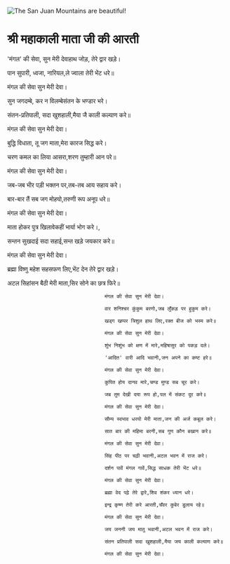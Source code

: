 ![The San Juan Mountains are beautiful!](lib/images/img.png "San Juan Mountains")

#  श्री महाकाली माता जी की आरती 

'मंगल' की सेवा, सुन मेरी देवाहाथ जोड़, तेरे द्वार खड़े।

पान सुपारी, ध्वजा, नारियल,ले ज्वाला तेरी भेंट धरे॥

मंगल की सेवा सुन मेरी देवा।

सुन जगदम्बे, कर न विलम्बेसंतन के भण्डार भरे।

संतन-प्रतिपाली, सदा खुशहाली,मैया जै काली कल्याण करे॥

मंगल की सेवा सुन मेरी देवा।

बुद्धि विधाता, तू जग माता,मेरा कारज सिद्ध करे।

चरण कमल का लिया आसरा,शरण तुम्हारी आन परे॥

मंगल की सेवा सुन मेरी देवा।

जब-जब भीर पड़ी भक्तन पर,तब-तब आय सहाय करे।

बार-बार तैं सब जग मोहयो,तरुणी रूप अनूप धरे॥

मंगल की सेवा सुन मेरी देवा।

माता होकर पुत्र खिलावेकहीं भार्या भोग करे।,

सन्तन सुखदाई सदा सहाई,सन्त खड़े जयकार करे॥

मंगल की सेवा सुन मेरी देवा।

ब्रह्मा विष्णु महेश सहसफण लिए,भेंट देन तेरे द्वार खड़े।

अटल सिहांसन बैठी मेरी माता,सिर सोने का छत्र फिरे॥

                                   मंगल की सेवा सुन मेरी देवा।

                                   वार शनिश्चर कुंकुम बरणो,जब लुँकड़ पर हुकुम करे।

                                   खड्ग खप्पर त्रिशुल हाथ लिए,रक्त बीज को भस्म करे॥

                                   मंगल की सेवा सुन मेरी देवा।

                                   शुंभ निशुंभ को क्षण में मारे,महिषासुर को पकड़ दले।

                                   'आदित' वारी आदि भवानी,जन अपने का कष्ट हरे॥

                                   मंगल की सेवा सुन मेरी देवा।

                                   कुपित होय दानव मारे,चण्ड मुण्ड सब चूर करे।

                                   जब तुम देखी दया रूप हो,पल में संकट दूर करे॥

                                   मंगल की सेवा सुन मेरी देवा।

                                   सौम्य स्वभाव धरयो मेरी माता,जन की अर्ज कबूल करे।

                                   सात बार की महिमा बरनी,सब गुण कौन बखान करे॥

                                   मंगल की सेवा सुन मेरी देवा।

                                   सिंह पीठ पर चढ़ी भवानी,अटल भवन में राज करे।

                                   दर्शन पावें मंगल गावें,सिद्ध साधक तेरी भेंट धरे॥

                                   मंगल की सेवा सुन मेरी देवा।

                                   ब्रह्मा वेद पढ़े तेरे द्वारे,शिव शंकर ध्यान धरे।

                                   इन्द्र कृष्ण तेरी करे आरती,चँवर कुबेर डुलाय रहे॥

                                   मंगल की सेवा सुन मेरी देवा।

                                   जय जननी जय मातु भवानी,अटल भवन में राज करे।

                                   संतन प्रतिपाली सदा खुशहाली,मैया जय काली कल्याण करे॥

                                   मंगल की सेवा सुन मेरी देवा।